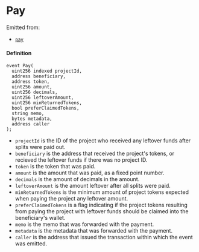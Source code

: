# Pay

Emitted from:

- [`pay`](/dev/api/contracts/or-utilities/jbetherc20splitspayer/write/pay.md)

#### Definition

```
event Pay(
  uint256 indexed projectId,
  address beneficiary,
  address token,
  uint256 amount,
  uint256 decimals,
  uint256 leftoverAmount,
  uint256 minReturnedTokens,
  bool preferClaimedTokens,
  string memo,
  bytes metadata,
  address caller
);
```

- `projectId` is the ID of the project who received any leftover funds after splits were paid out.
- `beneficiary` is the address that received the project's tokens, or recieved the leftover funds if there was no project ID.
- `token` is the token that was paid.
- `amount` is the amount that was paid, as a fixed point number.
- `decimals` is the amount of decimals in the amount.
- `leftoverAmount` is the amount leftover after all splits were paid.
- `minReturnedTokens` is the minimum amount of project tokens expected when paying the project any leftover amount.
- `preferClaimedTokens` is a flag indicating if the project tokens resulting from paying the project with leftover funds should be claimed into the beneficiary's wallet.
- `memo` is the memo that was forwarded with the payment.
- `metadata` is the metadata that was forwarded with the payment.
- `caller` is the address that issued the transaction within which the event was emitted.
